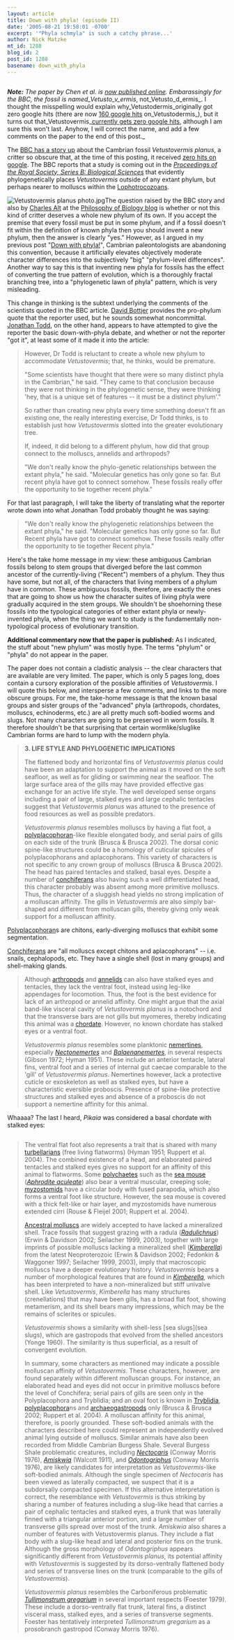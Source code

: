 ```yaml
---
layout: article
title: Down with phyla! (episode II)
date: '2005-08-21 19:58:01 -0700'
excerpt: '"Phyla schmyla" is such a catchy phrase...'
author: Nick Matzke
mt_id: 1288
blog_id: 2
post_id: 1288
basename: down_with_phyla
---
```

<img src="/PT/uploads/2006/Vetustodermis_BBC.jpg" alt="" style="" />

_**Note:** The paper by Chen et al. is [now published online](http://www.journals.royalsoc.ac.uk/openurl.asp?genre=article&amp;id=doi:10.1098/rspb.2005.3159).  Embarassingly for the BBC, the fossil is named_Vetusto_v_ermis_, not_Vetusto_d_ermis_. I thought the misspelling would explain why_Vetustodermis_originally got zero google hits (there are now [160 google hits](http://www.google.com/search?hl=en&amp;lr=&amp;q=Vetustodermis&amp;btnG=Search) on_Vetustodermis_), but it turns out that_Vetustovermis_[currently  gets zero google hits](http://www.google.com/search?hl=en&amp;lr=&amp;q=Vetustovermis&amp;btnG=Search), although I am sure this won't last.  Anyhow, I will correct the name, and add a few comments on the paper to the end of this post._

The [BBC has a story up](http://news.bbc.co.uk/2/hi/science/nature/4156544.stm) about the Cambrian fossil _Vetustovermis planus_, a critter so obscure that, at the time of this posting, it received [zero hits on google](http://www.google.com/search?sourceid=mozclient&amp;ie=utf-8&amp;oe=utf-8&amp;q=Vetustovermis).  The BBC reports that a study is coming out in the _[Proceedings of the Royal Society, Series B: Biological Sciences](http://www.journals.royalsoc.ac.uk/link.asp?id=102024)_ that evidently phylogenetically places _Vetustovermis_ outside of any extant phylum, but perhaps nearer to molluscs within the [Lophotrocozoans](http://en.wikipedia.org/wiki/Lophotrochozoa).

<img src="http://www.pandasthumb.org/archives/images/Vetustovermis_BBC_photo.jpg" alt="Vetustovermis planus photo.jpg" style="float:left;" />The question raised by the BBC story and also by [Charles Alt](http://philbio.typepad.com/philosophy_of_biology/2005/08/wwtd_what_would.html) at the [Philosophy of Biology blog](http://philbio.typepad.com/philosophy_of_biology/) is whether or not this kind of critter deserves a whole new phylum of its own.  If you accept the premise that every fossil must be put in some phylum, and if a fossil doesn't fit within the definition of known phyla then you should invent a new phylum, then the answer is clearly "yes."  However, as I argued in my previous post "[Down with phyla!](http://www.pandasthumb.org/pt-archives/000969.html)", Cambrian paleontologists are abandoning this convention, because it artificially elevates objectively moderate character differences into the subjectively "big" "phylum-level differences".  Another way to say this is that inventing new phyla for fossils has the effect of converting the true pattern of evolution, which is a thoroughly fractal branching tree, into a "phylogenetic lawn of phyla" pattern, which is very misleading.  

This change in thinking is the subtext underlying the comments of the scientists quoted in the BBC article.  [David Bottjer](http://earth.usc.edu/research/paleolab/david_bottjer.htm) provides the pro-phylum quote that the reporter used, but he sounds somewhat noncommittal.  [Jonathan Todd](http://www.nhm.ac.uk/research-curation/staff-directory/search/results.jsp?department=4), on the other hand, appears to have attempted to give the reporter the basic down-with-phyla debate, and whether or not the reporter "got it", at least some of it made it into the article:

> However, Dr Todd is reluctant to create a whole new phylum to accommodate _Vetustovermis_; that, he thinks, would be premature.
> 
> "Some scientists have thought that there were so many distinct phyla in the Cambrian," he said. "They came to that conclusion because they were not thinking in the phylogenetic sense, they were thinking 'hey, that is a unique set of features -- it must be a distinct phylum'."
> 
> So rather than creating new phyla every time something doesn't fit an existing one, the really interesting exercise, Dr Todd thinks, is to establish just how _Vetustovermis_ slotted into the greater evolutionary tree.
> 
> If, indeed, it did belong to a different phylum, how did that group connect to the molluscs, annelids and arthropods?
> 
> "We don't really know the phylo-genetic relationships between the extant phyla," he said. "Molecular genetics has only gone so far. But recent phyla have got to connect somehow. These fossils really offer the opportunity to tie together recent phyla."

For that last paragraph, I will take the liberty of translating what the reporter wrote down into what Jonathan Todd probably thought he was saying:

> "We don't really know the phylogenetic relationships between the extant phyla," he said. "Molecular genetics has only gone so far. But Recent phyla have got to connect somehow. These fossils really offer the opportunity to tie together Recent phyla."

Here's the take home message in my view: these ambiguous Cambrian fossils belong to stem groups that diverged before the last common ancestor of the currently-living ("Recent") members of a phylum.  They thus have some, but not all, of the characters that living members of a phylum have in common.  These ambiguous fossils, therefore, are exactly the ones that are going to show us how the character suites of living phyla were gradually acquired in the stem groups.  We shouldn't be shoehorning these fossils into the typological categories of either extant phyla or newly-invented phyla, when the thing we want to study is the fundamentally non-typological process of evolutionary transition.

**Additional commentary now that the paper is published:** As I indicated, the stuff about "new phylum" was mostly hype.  The terms "phylum" or "phyla" do not appear in the paper.

The paper does not contain a cladistic analysis -- the clear characters that are available are very limited.  The paper, which is only 5 pages long, does contain a cursory exploration of the possible affinities of _Vetustovermis_.  I will quote this below, and intersperse a few comments, and links to the more obscure groups.  For me, the take-home message is that the known basal groups and sister groups of the "advanced" phyla (arthropods, chordates, molluscs, echinoderms, etc.) are all pretty much soft-bodied worms and slugs.  Not many characters are going to be preserved in worm fossils.  It therefore shouldn't be that surprising that certain wormlike/sluglike Cambrian forms are hard to lump with the modern phyla.

> **3. LIFE STYLE AND PHYLOGENETIC IMPLICATIONS**
> 
> The flattened body and horizontal fins of _Vetustovermis planus_ could have been an adaptation to support the animal as it moved on the soft seafloor, as well as for gliding or swimming near the seafloor. The large surface area of the gills may have provided effective gas exchange for an active life style. The well developed sense organs including a pair of large, stalked eyes and large cephalic tentacles suggest that _Vetustovermis planus_ was attuned to the presence of food resources as well as possible predators.
> 
> _Vetustovermis planus_ resembles molluscs by having a flat foot, a [polyplacophoran](http://images.google.com/images?q=polyplacophoran&amp;hl=en&amp;lr=&amp;sa=N&amp;tab=wi)-like flexible elongated body, and serial pairs of gills on each side of the trunk (Brusca & Brusca 2002). The dorsal conic spine-like structures could be a homology of cuticular spicules of polyplacophorans and aplacophorans. This variety of characters is not specific to any crown group of molluscs (Brusca & Brusca 2002). The head has paired tentacles and stalked, basal eyes. Despite a number of [conchiferans](http://www.google.com/search?q=conchiferans&amp;svnum=10&amp;hl=en&amp;lr=&amp;sa=N&amp;tab=iw) also having such a well differentiated head, this character probably was absent among more primitive molluscs. Thus, the character of a sluggish head yields no strong implication of a molluscan affinity. The gills in _Vetustovermis_ are also simply bar-shaped and different from molluscan gills, thereby giving only weak support for a molluscan affinity.

[Polyplacophoran](http://images.google.com/images?q=polyplacophoran&amp;hl=en&amp;lr=&amp;sa=N&amp;tab=wi)s are chitons, early-diverging molluscs that exhibit some segmentation.

[Conchiferans](http://www.google.com/search?q=conchiferans&amp;svnum=10&amp;hl=en&amp;lr=&amp;sa=N&amp;tab=iw) are "all molluscs except chitons and aplacophorans" -- i.e. snails, cephalopods, etc.  They have a single shell (lost in many groups) and shell-making glands.

> Although [arthropods](http://www.google.com/search?hl=en&amp;lr=&amp;q=arthropods&amp;btnG=Search) and [annelids](http://images.google.com/images?q=annelids&amp;hl=en&amp;lr=&amp;sa=N&amp;tab=wi) can also have stalked eyes and tentacles, they lack the ventral foot, instead using leg-like appendages for locomotion. Thus, the foot is the best evidence for lack of an arthropod or annelid affinity. One might argue that the axial band-like visceral cavity of _Vetustovermis planus_ is a notochord and that the transverse bars are not gills but myomeres, thereby indicating this animal was a [chordate](http://images.google.com/images?svnum=10&amp;hl=en&amp;lr=&amp;q=chordate+fossil&amp;btnG=Search). However, no known chordate has stalked eyes or a ventral foot.
> 
> _Vetustovermis planus_ resembles some planktonic [nemertines](http://images.google.com/images?svnum=10&amp;hl=en&amp;lr=&amp;q=nemertine&amp;btnG=Search), especially _[Nectonemertes](http://images.google.com/images?svnum=10&amp;hl=en&amp;lr=&amp;q=Nectonemertes&amp;btnG=Search)_ and _[Balaenanemertes](http://www.nmnh.si.edu/rtp/students/2003/virtualposters/poster_other03_carland.html)_, in several respects (Gibson 1972; Hyman 1951). These include an anterior tentacle, lateral fins, ventral foot and a series of internal gut caecae comparable to the 'gill' of _Vetustovermis planus_. Nemertines however, lack a protective cuticle or exoskeleton as well as stalked eyes, but have a characteristic eversible proboscis. Presence of spine-like protective structures and stalked eyes and absence of a proboscis do not support a nemertine affinity for this animal.

Whaaaa?  The last I heard, _Pikaia_ was considered a basal chordate with stalked eyes:

<img src="http://perso.wanadoo.fr/revue.improbable/sep01/bestiole.jpg" alt="" style="" />

> The ventral flat foot also represents a trait that is shared with many [turbellarians](http://images.google.com/images?svnum=10&amp;hl=en&amp;lr=&amp;q=turbellarian&amp;btnG=Search) (free living flatworms) (Hyman 1951; Ruppert et al. 2004). The combined existence of a head, and elaborated paired tentacles and stalked eyes gives no support for an affinity of this animal to flatworms. Some [polychaetes]() such as the [sea mouse](http://images.google.com/images?q=sea%20mouse&amp;hl=en&amp;lr=&amp;sa=N&amp;tab=wi) (_[Aphrodite aculeate](http://images.google.com/images?q=sea%20mouse&amp;hl=en&amp;lr=&amp;sa=N&amp;tab=wi)_) also bear a ventral muscular, creeping sole; [myzostomids](http://www.lander.edu/rsfox/310myzostomumLab.html) have a circular body with fused parapodia, which also forms a ventral foot like structure. However, the sea mouse is covered with a thick felt-like or hair layer, and myzostomids have numerous extended cirri (Rouse & Fleijel 2001; Ruppert et al. 2004).
> 
> [Ancestral molluscs](http://www.google.com/search?sourceid=mozclient&amp;ie=utf-8&amp;oe=utf-8&amp;q=primitive+molluscs) are widely accepted to have lacked a mineralized shell. Trace fossils that suggest grazing with a radula (_[Radulichnus](Radulichnus)_) (Erwin & Davidson 2002; Seilacher 1999, 2003), together with large imprints of possible molluscs lacking a mineralized shell (_[Kimberella](http://images.google.com/images?q=Kimberella&amp;hl=en&amp;lr=&amp;sa=N&amp;tab=wi)_) from the latest Neoproterozoic (Erwin & Davidson 2002; Fedonkin & Waggoner 1997; Seilacher 1999, 2003), imply that macroscopic molluscs have a deeper evolutionary history. _Vetustovermis_ bears a number of morphological features that are found in _[Kimberella](http://images.google.com/images?q=Kimberella&amp;hl=en&amp;lr=&amp;sa=N&amp;tab=wi)_, which has been interpreted to have a non-mineralized but stiff univalve shell. Like _Vetustovermis_, _Kimberella_ has many structures (crenellations) that may have been gills, has a broad flat foot, showing metamerism, and its shell bears many impressions, which may be the remains of sclerites or spicules.
> 
> _Vetustovermis_ shows a similarity with shell-less [sea slugs](sea slugs), which are gastropods that evolved from the shelled ancestors (Yonge 1960). The similarity is thus superficial, as a result of convergent evolution.
> 
> In summary, some characters as mentioned may indicate a possible molluscan affinity of _Vetustovermis_. These characters, however, are found separately within different molluscan groups. For instance, an elaborated head and eyes did not occur in primitive molluscs before the level of Conchifera; serial pairs of gills are seen only in the Polyplacophora and Tryblidia; and an oval foot is known in [Tryblidia](http://images.google.com/images?svnum=10&amp;hl=en&amp;lr=&amp;q=Tryblidia&amp;btnG=Search), [polyplacophora](http://images.google.com/images?svnum=10&amp;hl=en&amp;lr=&amp;q=polyplacophora&amp;btnG=Search)ns and [archaeogastropods](http://images.google.com/images?svnum=10&amp;hl=en&amp;q=archaeogastropoda&amp;spell=1) only (Brusca & Brusca 2002; Ruppert et al. 2004). A molluscan affinity for this animal, therefore, is poorly grounded. These soft-bodied animals with the characters described here could represent an independently evolved animal lying outside of molluscs. Similar animals have also been recorded from Middle Cambrian Burgess Shale. Several Burgess Shale problematic creatures, including _[Nectocaris](http://images.google.com/images?svnum=10&amp;hl=en&amp;lr=&amp;q=Nectocaris&amp;btnG=Search)_ (Conway Morris 1976), _[Amiskwia](http://images.google.com/images?svnum=10&amp;hl=en&amp;lr=&amp;q=Amiskwia&amp;btnG=Search)_ (Walcott 1911), and _[Odontogriphus](http://images.google.com/images?svnum=10&amp;hl=en&amp;lr=&amp;q=Odontogriphus&amp;btnG=Search)_ (Conway Morris 1976), are likely candidates for interpretation as _Vetustovermis_-like soft-bodied animals. Although the single specimen of _Nectocaris_ has been viewed as laterally compacted, we suspect that it is a subdorsally compacted specimen. If this alternative interpretation is correct, the resemblance with _Vetustovermis_ is thus striking by sharing a number of features including a slug-like head that carries a pair of cephalic tentacles and stalked eyes, a trunk that was laterally finned with a triangular anterior portion, and a large number of transverse gills spread over most of the trunk. _Amiskwia_ also shares a number of features with Vetustovermis planus. They include a flat body with a slug-like head and lateral and posterior fins on the trunk. Although the gross morphology of _Odontogriphus_ appears significantly different from _Vetustovermis planus_, its potential affinity with _Vetustovermis_ is suggested by its dorso-ventrally flattened body and series of transverse lines on the trunk (comparable to the gills of _Vetustovermis_).
> 
> _Vetustovermis planus_ resembles the Carboniferous problematic _[Tullimonstrum gregarium](http://images.google.com/images?svnum=10&amp;hl=en&amp;lr=&amp;q=Tullimonstrum+gregarium&amp;btnG=Search)_ in several important respects (Foester 1979). These include a dorso-ventrally flat trunk, lateral fins, a distinct visceral mass, stalked eyes, and a series of transverse segments. Foester has tentatively interpreted _Tullimonstrum gregarium_ as a prosobranch gastropod (Conway Morris 1976).
